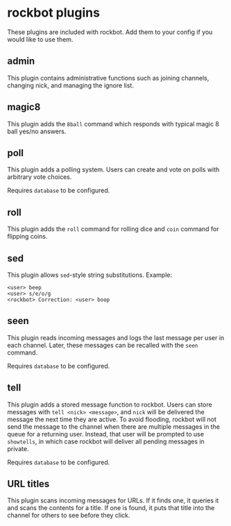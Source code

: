 rockbot plugins
===============

These plugins are included with rockbot. Add them to your config if you would
like to use them.

admin
-----

This plugin contains administrative functions such as joining channels,
changing nick, and managing the ignore list.

magic8
------

This plugin adds the `8ball` command which responds with typical magic 8 ball
yes/no answers.

poll
----

This plugin adds a polling system. Users can create and vote on polls with
arbitrary vote choices.

Requires `database` to be configured.

roll
----

This plugin adds the `roll` command for rolling dice and `coin` command for
flipping coins.

sed
---

This plugin allows `sed`-style string substitutions. Example:

```
<user> beep
<user> s/e/o/g
<rockbot> Correction: <user> boop
```

seen
----

This plugin reads incoming messages and logs the last message per user in each
channel. Later, these messages can be recalled with the `seen` command.

Requires `database` to be configured.

tell
----

This plugin adds a stored message function to rockbot. Users can store messages
with `tell <nick> <message>`, and `nick` will be delivered the message the next
time they are active. To avoid flooding, rockbot will not send the message to
the channel when there are multiple messages in the queue for a returning
user. Instead, that user will be prompted to use `showtells`, in which case
rockbot will deliver all pending messages in private.

Requires `database` to be configured.

URL titles
----------

This plugin scans incoming messages for URLs. If it finds one, it queries it
and scans the contents for a title. If one is found, it puts that title into
the channel for others to see before they click.

